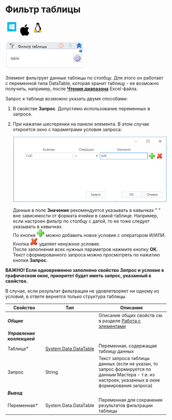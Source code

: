# Фильтр таблицы

![](<../../../.gitbook/assets/image (100) (1) (1) (1) (1) (1) (1) (10) (209).png>)

![](<../../../.gitbook/assets/image (446).png>)

Элемент фильтрует данные таблицы по столбцу. Для этого он работает с переменной типа DataTable, которая хранит таблицу - ее возможно получить, например, после [**Чтения диапазона**](https://docs.primo-rpa.ru/primo-rpa/g_elements/osnovnye-elementy/prilozhenie-excel/el_excel_readrange) Excel-файла.

Запрос к таблице возможно указать двумя способами:
1. В свойстве **Запрос**. Допустимо использование переменных в запросе. 
2. При нажатии шестеренки на панели элемента. В этом случае откроется окно с параметрами условия запроса:

   ![](<../../../.gitbook/assets/Фильтр таблицы. Условие.png>)

   Данные в поле **Значение** рекомендуется указывать в кавычках " " вне зависимости от формата ячейки в самой таблице. Например, если настроен фильтр по столбцу с датой, то ее тоже следует указывать в кавычках.\
   По кнопке ![](<../../../.gitbook/assets/12 (2) (3) (1) (1) (1).png>) можно добавить новое условие с оператором И/ИЛИ. Кнопка ![](<../../../.gitbook/assets/13 (1) (1) (2) (1) (1) (1).png>) удаляет ненужное условие.\
   После заполнения всех нужных параметров нажмите кнопку **ОК**.\
   Текст сформированного запроса можно просмотреть по нажатию кнопки **Запрос**. 

**ВАЖНО! Если одновременно заполнено свойство *Запрос* и условие в графическом окне, приоритет будет иметь запрос, указанный в свойстве.**

В случае, если результат фильтрации не удовлетворяет ни одному из условий, в ответе вернется только структура таблицы. 

| Свойство     | Тип                   | Описание                                                                            |
| ------------ | --------------------- | ----------------------------------------------------------------------------------- |
| ***Общие***  |  | Описание общих свойств см. в разделе [Работа с элементами](https://docs.primo-rpa.ru/primo-rpa/primo-studio/process/elements) |
| ***Управление коллекцией*** | | |
| Таблица\*    | [System.Data.DataTable](https://learn.microsoft.com/ru-ru/dotnet/api/system.data.datatable?view=net-5.0) | Переменная, содержащая таблицу данных |
| Запрос       | String                | Текст запроса таблицы данных (если не указан, то запрос формируется по данным Мастера - т.е. из настроек, указанных в окне формирования запроса) |
| ***Вывод***  |      |    |
| Переменная\* | System.Data.DataTable | Переменная для сохранения результатов фильтрации таблицы                            |
